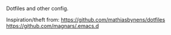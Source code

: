 Dotfiles and other config.

Inspiration/theft from:
https://github.com/mathiasbynens/dotfiles
https://github.com/magnars/.emacs.d
